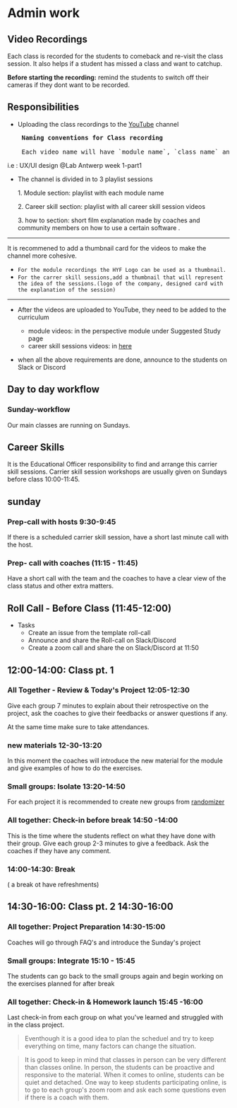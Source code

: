 # Admin work

## Video Recordings

Each class is recorded for the students to comeback and re-visit the class session. It also helps if a student has missed a class and want to catchup.

**Before starting the recording:** remind the students to switch off their cameras if they dont want to be recorded.

## Responsibilities

* Uploading the class recordings to the [YouTube](https://www.youtube.com/channel/UCSusZcZHEkVqD6oHe9U4UxQ) channel

    <pre> <b>Naming conventions for Class recording</b>

   Each video name will have `module name`, `class name` and  module week". Additionally if the class recording is separated with parts(before break and after break), add `-part number`
 i.e : UX/UI design @Lab Antwerp week 1-part1
</pre>

* The channel is divided in to 3 playlist sessions

    1\.  Module section: playlist with each module name

    2\.  Career skill section: playlist with all career skill session videos

    3\.  how to section: short film explanation made by coaches and community members on how to use a certain software .

---
  It is recommened to add a thumbnail card for the videos to make the channel more cohesive.

* `For the module recordings the HYF Logo can be used as a thumbnail.`
* `For the carrer skill sessions,add a thumbnail that will represent the idea of the sessions.(logo of the company, designed card with the explanation of the session)`

---

* After the videos are uploaded to YouTube, they need to be added to the curriculum &#x20;
  * &#x20;module videos: in the perspective module under Suggested Study page
  * &#x20;career skill sessions videos: in [here](../../career-skills/)
  
* when all the above requirements are done, announce to the students on Slack or Discord

## Day to day workflow

### Sunday-workflow

Our main classes are running on Sundays.

## Career Skills

It is the Educational Officer responsibility to find and arrange this carrier skill sessions.
Carrier skill session workshops are usually given on Sundays before class 10:00-11:45.

## sunday 

### Prep-call with hosts 9:30-9:45

If there is a scheduled carrier skill session, have a short last minute call with the host.

### Prep- call with coaches (11:15 - 11:45)

 Have a short call with the team and the coaches to have a clear view of the class status and other extra matters.



## Roll Call - Before Class (11:45-12:00)

* Tasks
  * Create an issue from the template roll-call
  * Announce and share the Roll-call on Slack/Discord
  * Create a zoom call and share the on Slack/Discord at 11:50

## 12:00-14:00: Class pt. 1

### All Together - Review & Today's Project **12:05-12:30**

Give each group 7 minutes to explain about their retrospective on the project, ask the coaches to give their feedbacks or answer questions if any.

At the same time make sure to take attendances.

### new materials  **12-30-13:20**

 In this moment the coaches will introduce the new material for the module and give examples of how to do the exercises.

### Small groups: Isolate **13:20-14:50**

For each project it is recommended to create new groups from  [randomizer](https://lab-antwerp-1.github.io/home/randomizer/)

### All together: Check-in before break **14:50 -14:00**

 This is the time where the students reflect on what they have done with their group. Give each group 2-3 minutes to give a feedback. Ask the coaches if they have any comment.

### 14:00-14:30: Break
( a break ot have refreshments)

## 14:30-16:00: Class pt. 2 **14:30-16:00**

### All together: Project Preparation **14:30-15:00**

Coaches will go through FAQ's and introduce the Sunday's project

### Small groups: Integrate **15:10 - 15:45**

 The students can go back to the small groups again and begin working on the exercises planned for after break

### All together: Check-in & Homework launch **15:45 -16:00**

Last  check-in from each group on what you've learned and struggled with in the class project. 


> Eventhough it is a good idea to plan the scheduel and try to keep everything on time, many factors can change the situation. 

> It is good to keep in mind that classes in person can be very different than classes online. In person, the students can be proactive and responsive to the material. When it comes to online, students can be quiet and detached. One way to keep students participating online, is to go to each group's zoom room and ask each some questions even if there is a coach with them.  


